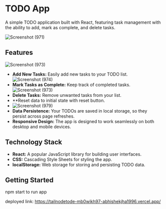 # TODO App

A simple TODO application built with React, featuring task management with the ability to add, mark as complete, and delete tasks.

![Screenshot (971)](https://github.com/Abhishekjha1996/Tailnodetodo-Assigment/assets/110034812/ff3dcde7-c9d8-43a9-b5c6-334c80218008)

## Features
![Screenshot (973)](https://github.com/Abhishekjha1996/Tailnodetodo-Assigment/assets/110034812/d97b13c7-3af1-4d4b-9b55-35f4974c4ecd)
- **Add New Tasks:** Easily add new tasks to your TODO list.
![Screenshot (974)](https://github.com/Abhishekjha1996/Tailnodetodo-Assigment/assets/110034812/d4b76c46-2901-49e9-aa4e-2bb3ee5d3256)
- **Mark Tasks as Complete:** Keep track of completed tasks.
![Screenshot (973)](https://github.com/Abhishekjha1996/Tailnodetodo-Assigment/assets/110034812/d97b13c7-3af1-4d4b-9b55-35f4974c4ecd)
- **Delete Tasks:** Remove unwanted tasks from your list.
- **Reset data to initial state with reset button.
- ![Screenshot (979)](https://github.com/Abhishekjha1996/Tailnodetodo-Assigment/assets/110034812/6f3dda0b-d38f-4d40-ba7f-b4cd3548b6e0)
- **Data Persistence:** Your TODOs are saved in local storage, so they persist across page refreshes.
- **Responsive Design:** The app is designed to work seamlessly on both desktop and mobile devices.


## Technology Stack

- **React:** A popular JavaScript library for building user interfaces.
- **CSS:** Cascading Style Sheets for styling the app.
- **localStorage:** Web storage for storing and persisting TODO data.


## Getting Started

npm start to run app

deployed link: https://tailnodetode-mb0wikh97-abhishekjha1996.vercel.app/

